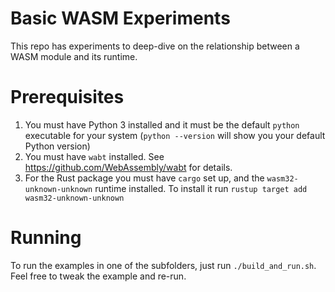 # Basic WASM Experiments

This repo has experiments to deep-dive on the relationship between a WASM module and its runtime.

# Prerequisites

1. You must have Python 3 installed and it must be the default `python` executable for your system (`python --version` will show you your default Python version)
2. You must have `wabt` installed. See https://github.com/WebAssembly/wabt for details.
3. For the Rust package you must have `cargo` set up, and the `wasm32-unknown-unknown` runtime installed. To install it run `rustup target add wasm32-unknown-unknown`

# Running

To run the examples in one of the subfolders, just run `./build_and_run.sh`. Feel free to tweak the example and re-run.
